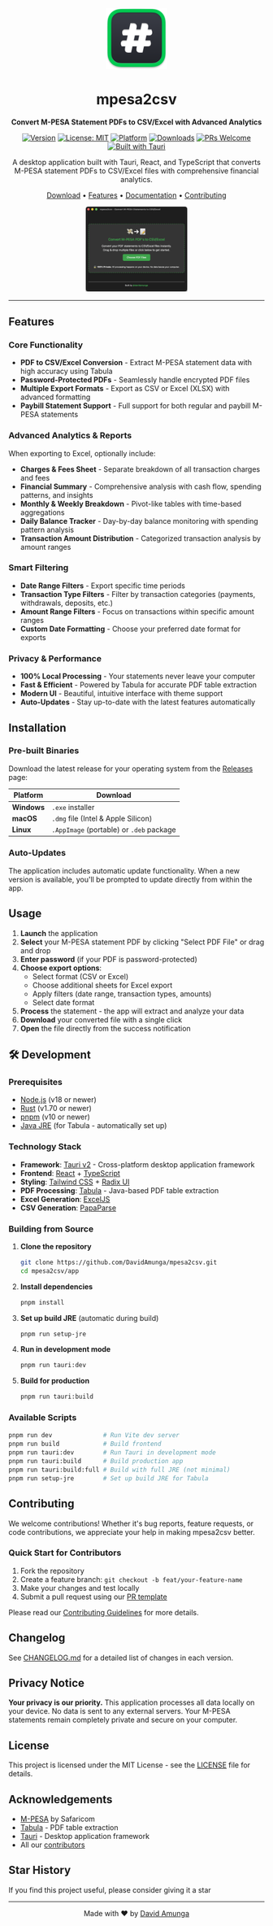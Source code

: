 <div align="center">
  <img src="./assets//logo.png" alt="mpesa2csv Logo" width="120" height="120">
  
  # mpesa2csv
  
  **Convert M-PESA Statement PDFs to CSV/Excel with Advanced Analytics**
  
  [![Version](https://img.shields.io/badge/version-0.7.0-blue.svg)](https://github.com/DavidAmunga/mpesa2csv/releases)
  [![License: MIT](https://img.shields.io/badge/License-MIT-yellow.svg)](https://opensource.org/licenses/MIT)
  [![Platform](https://img.shields.io/badge/platform-Windows%20%7C%20macOS%20%7C%20Linux%20%7C%20Android-lightgrey.svg)](https://github.com/DavidAmunga/mpesa2csv/releases)
  [![Downloads](https://img.shields.io/github/downloads/DavidAmunga/mpesa2csv/total.svg)](https://github.com/DavidAmunga/mpesa2csv/releases)
  [![PRs Welcome](https://img.shields.io/badge/PRs-welcome-brightgreen.svg)](https://github.com/DavidAmunga/mpesa2csv/blob/main/CONTRIBUTING.md)
  [![Built with Tauri](https://img.shields.io/badge/built%20with-Tauri-24c8db.svg)](https://tauri.app/)
  
  A desktop application built with Tauri, React, and TypeScript that converts M-PESA statement PDFs to CSV/Excel files with comprehensive financial analytics.
  
  [Download](https://github.com/DavidAmunga/mpesa2csv/releases) • [Features](#features) • [Documentation](#usage) • [Contributing](CONTRIBUTING.md)
  
</div>

<div align="center">
<img src="./assets/app-image-dark.png" alt="Screenshot of the application" width="200" />
</div>

---

## Features

### Core Functionality
- **PDF to CSV/Excel Conversion** - Extract M-PESA statement data with high accuracy using Tabula
- **Password-Protected PDFs** - Seamlessly handle encrypted PDF files
- **Multiple Export Formats** - Export as CSV or Excel (XLSX) with advanced formatting
- **Paybill Statement Support** - Full support for both regular and paybill M-PESA statements

### Advanced Analytics & Reports
When exporting to Excel, optionally include:
- **Charges & Fees Sheet** - Separate breakdown of all transaction charges and fees
- **Financial Summary** - Comprehensive analysis with cash flow, spending patterns, and insights
- **Monthly & Weekly Breakdown** - Pivot-like tables with time-based aggregations
- **Daily Balance Tracker** - Day-by-day balance monitoring with spending pattern analysis
- **Transaction Amount Distribution** - Categorized transaction analysis by amount ranges

### Smart Filtering
- **Date Range Filters** - Export specific time periods
- **Transaction Type Filters** - Filter by transaction categories (payments, withdrawals, deposits, etc.)
- **Amount Range Filters** - Focus on transactions within specific amount ranges
- **Custom Date Formatting** - Choose your preferred date format for exports

### Privacy & Performance
- **100% Local Processing** - Your statements never leave your computer
- **Fast & Efficient** - Powered by Tabula for accurate PDF table extraction
- **Modern UI** - Beautiful, intuitive interface with theme support
- **Auto-Updates** - Stay up-to-date with the latest features automatically

## Installation

### Pre-built Binaries

Download the latest release for your operating system from the [Releases](https://github.com/DavidAmunga/mpesa2csv/releases) page:

| Platform | Download |
|----------|----------|
| **Windows** | `.exe` installer |
| **macOS** | `.dmg` file (Intel & Apple Silicon) |
| **Linux** | `.AppImage` (portable) or `.deb` package |

### Auto-Updates

The application includes automatic update functionality. When a new version is available, you'll be prompted to update directly from within the app.

## Usage

1. **Launch** the application
2. **Select** your M-PESA statement PDF by clicking "Select PDF File" or drag and drop
3. **Enter password** (if your PDF is password-protected)
4. **Choose export options**:
   - Select format (CSV or Excel)
   - Choose additional sheets for Excel export
   - Apply filters (date range, transaction types, amounts)
   - Select date format
5. **Process** the statement - the app will extract and analyze your data
6. **Download** your converted file with a single click
7. **Open** the file directly from the success notification

## 🛠️ Development

### Prerequisites

- [Node.js](https://nodejs.org/) (v18 or newer)
- [Rust](https://www.rust-lang.org/tools/install) (v1.70 or newer)
- [pnpm](https://pnpm.io/) (v10 or newer)
- [Java JRE](https://www.oracle.com/java/technologies/downloads/) (for Tabula - automatically set up)

### Technology Stack

- **Framework**: [Tauri v2](https://tauri.app/) - Cross-platform desktop application framework
- **Frontend**: [React](https://reactjs.org/) + [TypeScript](https://www.typescriptlang.org/)
- **Styling**: [Tailwind CSS](https://tailwindcss.com/) + [Radix UI](https://www.radix-ui.com/)
- **PDF Processing**: [Tabula](https://tabula.technology/) - Java-based PDF table extraction
- **Excel Generation**: [ExcelJS](https://github.com/exceljs/exceljs)
- **CSV Generation**: [PapaParse](https://www.papaparse.com/)


### Building from Source

1. **Clone the repository**
   ```bash
   git clone https://github.com/DavidAmunga/mpesa2csv.git
   cd mpesa2csv/app
   ```

2. **Install dependencies**
   ```bash
   pnpm install
   ```

3. **Set up build JRE** (automatic during build)
   ```bash
   pnpm run setup-jre
   ```

4. **Run in development mode**
   ```bash
   pnpm run tauri:dev
   ```

5. **Build for production**
   ```bash
   pnpm run tauri:build
   ```

### Available Scripts

```bash
pnpm run dev              # Run Vite dev server
pnpm run build            # Build frontend
pnpm run tauri:dev        # Run Tauri in development mode
pnpm run tauri:build      # Build production app
pnpm run tauri:build:full # Build with full JRE (not minimal)
pnpm run setup-jre        # Set up build JRE for Tabula
```

## Contributing

We welcome contributions! Whether it's bug reports, feature requests, or code contributions, we appreciate your help in making mpesa2csv better.

### Quick Start for Contributors

1. Fork the repository
2. Create a feature branch: `git checkout -b feat/your-feature-name`
3. Make your changes and test locally
4. Submit a pull request using our [PR template](.github/pull_request_template.md)

Please read our [Contributing Guidelines](CONTRIBUTING.md) for more details.

## Changelog

See [CHANGELOG.md](CHANGELOG.md) for a detailed list of changes in each version.

## Privacy Notice

**Your privacy is our priority.** This application processes all data locally on your device. No data is sent to any external servers. Your M-PESA statements remain completely private and secure on your computer.

## License

This project is licensed under the MIT License - see the [LICENSE](LICENSE) file for details.

## Acknowledgements

- [M-PESA](https://www.safaricom.co.ke/personal/m-pesa) by Safaricom
- [Tabula](https://tabula.technology/) - PDF table extraction
- [Tauri](https://tauri.app/) - Desktop application framework
- All our [contributors](https://github.com/DavidAmunga/mpesa2csv/graphs/contributors)

## Star History

If you find this project useful, please consider giving it a star

---

<div align="center">
  Made with ❤️ by <a href="https://davidamunga.com">David Amunga</a>
</div>
